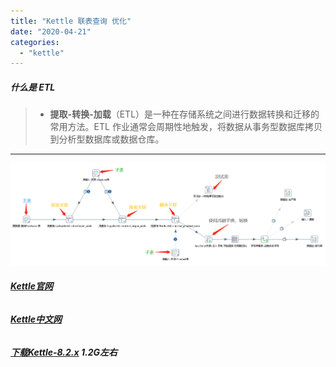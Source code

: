 ```yaml
---
title: "Kettle 联表查询 优化"
date: "2020-04-21"
categories: 
  - "kettle"
---
```


##### 什么是 ETL

> - **提取-转换-加载**（ETL）是一种在存储系统之间进行数据转换和迁移的常用方法。ETL 作业通常会周期性地触发，将数据从事务型数据库拷贝到分析型数据库或数据仓库。

* * *

[![](images/kettle.png)](http://qiniu.dev-share.top/image/kettle.png)

###### **[Kettle官网](http://www.kettle.be/ "Kettle官网")**

###### **[Kettle中文网](http://www.kettle.org.cn/ "Kettle中文网")**

###### **[下载Kettle-8.2.x](https://s3.amazonaws.com/kettle-neo4j/kettle-neo4j-remix-8.2.0.7-719-REMIX.zip "下载Kettle-8.2.x") 1.2G左右**

